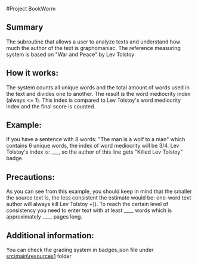 #Project BookWorm

## Summary
The subroutine that allows a user to analyze texts and understand how much the author of the text is graphomaniac. The reference measuring system is based on "War and Peace" by Lev Tolstoy

## How it works:
The system counts all unique words and the total amount of words used in the text and divides one to another. The result is the word mediocrity index (always <= 1). This index is compared to Lev Tolstoy's word mediocrity index and the final score is counted. 

## Example: 
If you have a sentence with 8 words: "The man is a wolf to a man" which contains 6 unique words, the index of word mediocrity will be 3/4. Lev Tolstoy's index is: ___, so the author of this line gets "Killed Lev Tolstoy" badge. 

## Precautions:
As you can see from this example, you should keep in mind that the smaller the source text is, the less consistent the estimate would be: one-word text author will always kill Lev Tolstoy +)). To reach the certain level of consistency you need to enter text with at least ____ words which is approximately ____ pages long.

## Additional information:
You can check the grading system in badges.json file under [src\main\resources1](../master/src/main/resources/badges.json) folder

